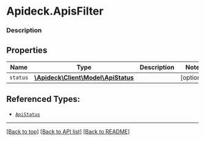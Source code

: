 # Apideck.ApisFilter

### Description

## Properties
Name | Type | Description | Notes
------------ | ------------- | ------------- | -------------
`status` | [**\Apideck\Client\Model\ApiStatus**](ApiStatus.md) |  | [optional] 





## Referenced Types:
* [`ApiStatus`](ApiStatus.md)

---

[[Back to top]](#) [[Back to API list]](../../../../README.md#documentation-for-api-endpoints) [[Back to README]](../../../../README.md)


